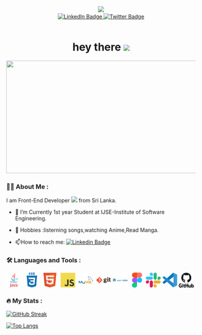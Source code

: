<div id="header" align="center">
  <img src="https://media.giphy.com/media/M9gbBd9nbDrOTu1Mqx/giphy.gif" width="100"/>
</div>

<div id="badges" align="center">
  <a href="https://www.linkedin.com/in/kasun-rachintha-weerasinghe-7353171a5/">
    <img src="https://img.shields.io/badge/LinkedIn-blue?style=for-the-badge&logo=linkedin&logoColor=white" alt="LinkedIn Badge"/>
  </a>
  <a href="https://twitter.com/Lucy__K98">
    <img src="https://img.shields.io/badge/Twitter-blue?style=for-the-badge&logo=twitter&logoColor=white" alt="Twitter Badge"/>  
  </a> 
</div>

<div id="badges" align="center">
<img src="https://komarev.com/ghpvc/?username=your-github-Kasunweerasinghe&style=flat-square&color=blue" alt=""/>
</div>


<div id="badges" align="center">
<h1>
  hey there
  <img src="https://media.giphy.com/media/hvRJCLFzcasrR4ia7z/giphy.gif" width="30px"/>
  
</h1>
  </div>
  
  <div align="center">
  <img src="https://media.giphy.com/media/f3iwJFOVOwuy7K6FFw/giphy.gif" width="600" height="300"/>
</div>

### :man_technologist: About Me :
I am Front-End Developer <img src="https://media.giphy.com/media/WUlplcMpOCEmTGBtBW/giphy.gif" width="30"> from Sri Lanka.

- :telescope: I’m Currently 1st year Student at IJSE-Institute of Software Engineering.

- 🤯 Hobbies :listerning songs,watching Anime,Read Manga.

- :mailbox:How to reach me: [![Linkedin Badge](https://img.shields.io/badge/-Kasun-blue?style=flat&logo=Linkedin&logoColor=white)](https://www.linkedin.com/in/kasun-rachintha-weerasinghe-7353171a5/)

### :hammer_and_wrench: Languages and Tools :
<div>
  <img src="https://github.com/devicons/devicon/blob/master/icons/java/java-original-wordmark.svg" title="Java" alt="Java" width="40" height="40"/>&nbsp;
  <img src="https://github.com/devicons/devicon/blob/master/icons/css3/css3-plain-wordmark.svg"  title="CSS3" alt="CSS" width="40" height="40"/>&nbsp;
  <img src="https://github.com/devicons/devicon/blob/master/icons/html5/html5-original.svg" title="HTML5" alt="HTML" width="40" height="40"/>&nbsp;
  <img src="https://github.com/devicons/devicon/blob/master/icons/javascript/javascript-original.svg" title="JavaScript" alt="JavaScript" width="40" height="40"/>&nbsp;
  <img src="https://github.com/devicons/devicon/blob/master/icons/mysql/mysql-original-wordmark.svg" title="MySQL"  alt="MySQL" width="40" height="40"/>&nbsp;
  <img src="https://github.com/devicons/devicon/blob/master/icons/git/git-original-wordmark.svg" title="Git" **alt="Git" width="40" height="40"/>
  <img src="https://github.com/devicons/devicon/blob/master/icons/intellij/intellij-original-wordmark.svg" title="Intellij" **alt="Intellij" width="40" height="40"/>
   <img src="https://github.com/devicons/devicon/blob/master/icons/figma/figma-original.svg" title="Figma" **alt="Figma" width="40" height="40"/>
   <img src="https://github.com/devicons/devicon/blob/master/icons/slack/slack-original.svg" title="Slack" **alt="Slack" width="40" height="40"/>
    <img src="https://github.com/devicons/devicon/blob/master/icons/vscode/vscode-original.svg" title="vsCode" **alt="vsCode" width="40" height="40"/>
     <img src="https://github.com/devicons/devicon/blob/master/icons/github/github-original-wordmark.svg" title="GitHHub" **alt="GitHHub" width="40" height="40"/>
</div>



### :fire: My Stats :

[![GitHub Streak](http://github-readme-streak-stats.herokuapp.com?user=kasunweerasinghe&theme=dark&date_format=M%20j%5B%2C%20Y%5D)](https://git.io/streak-stats)


[![Top Langs](https://github-readme-stats.vercel.app/api/top-langs/?username=kasunweerasinghe&layout=compact&theme=vision-friendly-dark)](https://github.com/anuraghazra/github-readme-stats)
